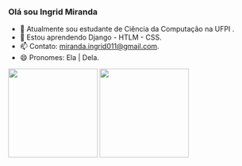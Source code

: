 ### Olá sou Ingrid Miranda


- 🔭 Atualmente sou estudante de Ciência da Computação na UFPI .
- 🌱 Estou aprendendo Django - HTLM - CSS.
- 📫 Contato: miranda.ingrid011@gmail.com.
- 😄 Pronomes: Ela | Dela.

<div>
<img height = "180em" src="https://github-readme-stats.vercel.app/api?username=ingridm011&theme=tokyonight" />
<img height = "180em" src="https://github-readme-stats.vercel.app/api/top-langs?username=ingridm011&layout=compact&theme=tokyonight" />
</div>


